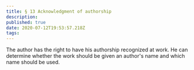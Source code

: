 ```yaml
---
title: § 13 Acknowledgment of authorship
description: 
published: true
date: 2020-07-12T19:53:57.218Z
tags: 
---
```


The author has the right to have his authorship recognized at work. He can determine whether the work should be given an author's name and which name should be used.